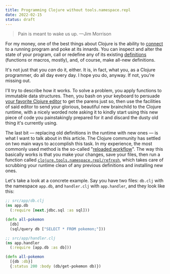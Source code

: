 ```yaml
---
title: Programming Clojure without tools.namespace.repl
date: 2022-02-15
status: draft
---
```


>Pain is meant to wake us up. —Jim Morrison

For my money, one of the best things about Clojure is the ability to [connect](https://clojure.org/reference/repl_and_main#_launching_a_socket_server) to a running program and poke at its innards. You can inspect and alter the state of your program, call or redefine any of its existing [definitions](https://clojure.org/reference/special_forms#def) (functions or macros, mostly), and, of course, make all-new definitions.

It's not just that you *can* do it, either. It is, in fact, what you, as a Clojure programmer, do all day every day. I hope you do, anyway. If not, you're missing out.

I'll try to describe how it works. To solve a problem, you apply functions to immutable data structures. Then, you bash on your keyboard to persuade [your favorite Clojure editor](https://tutkain.flowthing.me) to get the parens just so, then use the facilities of said editor to send your glorious, beautiful new brainchild to the Clojure runtime, with a nicely worded note asking it to kindly start using this new piece of code you painstakingly prepared for it and discard the dusty old thing it's currently using.

The last bit — replacing old definitions in the runtime with new ones — is what I want to talk about in this article. The Clojure community has settled on two main ways to accomplish this task. In my experience, the most commonly used method is the so-called "[reloaded workflow](https://cognitect.com/blog/2013/06/04/clojure-workflow-reloaded)". The way this basically works is that you make your changes, save your files, then run a function called [`clojure.tools.namespace.repl/refresh`](https://clojure.github.io/tools.namespace/#clojure.tools.namespace.repl/refresh), which takes care of scrubbing your runtime clean of any previous definitions and installing new ones.

Let's take a look at a concrete example. Say you have two files: `db.clj` with the namespace `app.db`, and `handler.clj` with `app.handler`, and they look like this:

```clojure
;; src/app/db.clj
(ns app.db
  (:require [next.jdbc.sql :as sql]))

(defn all-pokemon
  [db]
  (sql/query db ["SELECT * FROM pokemon;"]))

;; src/app/handler.clj
(ns app.handler
  (:require [app.db :as db]))

(defn all-pokemon
  [{db :db}]
  {:status 200 :body (db/get-pokemon db)})
```

<!-- https://github.com/aredington/clojure-repl-sufficient-p -->

<!--
## The metaphysics of reloading code

Apart from what I've mentioned above, there are other, more, er, *philosophical* reasons the Reloaded approach doesn't jive with me. These reasons are based not on empirical evidence but personal intuitions, and I therefore do not proffer then as reasons for why anyone else should shy away t.n.r.

One of these reasons is that unlike many other languages, Clojure explicitly does not associate any semantics with files. That is to say, Clojure does not care where your code lives. You could put all your code into SQLite or Datomic for all Clojure cares (and maybe you should? report back if you do). Assigning a special meaning to files when Clojure itself does not feels wrong to me.
-->

<!--

At the core of this workflow is a function called called [`clojure.tools.namespace.repl/refresh`](https://clojure.github.io/tools.namespace/#clojure.tools.namespace.repl/refresh). It is a function that scans your source directories for Clojure files that have changed since the last time you called `refresh`, then reloads those files. The reloading process scrubs your Clojure runtime clean of the definitions you've previously installed and replaces them with the new definitions it finds in your source files.

-->

<!--


Many Clojure applications depend on a library called [tools.namespace](https://github.com/clojure/tools.namespace). The centerpiece of the library is a function called [`clojure.tools.namespace.repl/refresh`](https://clojure.github.io/tools.namespace/#clojure.tools.namespace.repl/refresh). It is a function that scans your source directories for Clojure files that have changed since the last time you called `refresh`, then reloads those files. The reloading process scrubs your Clojure runtime clean of the [definitions](https://clojure.org/reference/special_forms#def) you've previously installed and replaces them with the new definitions it finds in your source files.
-->
<!--

Since, like me, you're probably [an overpaid nerd using Clojure to make web apps](https://gist.github.com/oakes/4af1023b6c5162c6f8f0#why-care-about-rust), let's take a look at an example that'll no doubt look familiar to you.

```clojure
;; src/app/db.clj
(ns app.db
  (:require [next.jdbc.sql :as sql]))

(defn get-pokemon
  [db]
  (sql/query db ,,,))

;; src/app/handler.clj
(ns app.handler
  (:require [app.db :as db]))

(defn get-pokemon
  [{db :db}]
  {:status 200 :body (db/get-pokemon db)})

(defn make-handler [options] ,,,)

;; src/app/http.clj
(ns app.http
  (:require [org.httpkit.server :as http-kit]
            [app.handler :as handler]))

(defn start
  [options]
  (http-kit/run-server (handler/make-handler options)))
```

Sounds pretty good, right? The [rationale for the library](https://github.com/clojure/tools.namespace/tree/c0b333e127e14c2ac6d5b04d14d0e714d08bfdbb#reloading-code-motivation) certainly make a lot of sense at first blush, as does the [blog post](https://cognitect.com/blog/2013/06/04/clojure-workflow-reloaded) that has doubtless driven swathes of Clojure programmers to wear out the unfortunate key they've bound to evaluate `(reset)`.

-->
<!--
- helpful constraint
- a tool for maintaining focus
- hoity-toity
-->

<!--
Workflow reloaded tends to operate at one level of abstraction higher than what I am talking about. It is working at the level of your project, and your files, and your namespaces, and -- and this is something that I do not have in this workflow -- it offers tooling to help you keep track. So it says: "You know what? I am going to make a change in this namespace. That implies cascading changes to that namespace, and that namespace, and that namespace, and I will help you reload them."

I do not have any tools like that to help me. As a result, the way I work is much more targeted surgery. I go in and I make a change to the namespace, and I make a change to a single form. I do not reload the namespace. And if that change is going to cascade other places, then I have to think through that.

And often that is not a problem. Often this technique helps me focus enough that I do not have to worry about it.

But let us think about the moments when it is a problem. Let us say I am working in form foo in namespace A, and I realize that that is going to have a cascading effect. I might be better off to track that down in my head, and think through it, and ask the question: "Why is this effect cascading so much?"

I think that by working at a lower level, you put yourself -- it is that old adage of: "If something hurts, do it all of the time." When I am working at this level, when things slip into becoming unnecessarily dependent on each other, it is in my face. And so it provides a pain point that I think, in my experience, leads to having less coupled code.

-- https://github.com/matthiasn/talk-transcripts/blob/6ad5d48c718aacfb7a4e4deac405b058285dc3e6/Halloway_Stuart/RunningWithScissors.md
-->


<!--
- file-oriented

As Rich Hickey writes in *A History of Clojure*:

>From a language perspective, one aspect of supporting REPL-driven development is that there are no language semantics in Clojure associated with files or modules. While it is possible to compile and load files, the effect of such loading is always as if executing each contained expression sequentially.

-- https://download.clojure.org/papers/clojure-hopl-iv-final.pdf


- prohibits https://clojure.org/guides/dev_startup_time

It dilutes the soulstuff our [Dream Machine](https://press.stripe.com/the-dream-machine) is made of. It disfigures our beautiful REPL, turning it back into the batch-processing monstrosity we so feverishly keep running away from.
-->



<!--
If you've watched Stuart Halloway's talk [Running With Scissors: Live Coding with Data](https://www.youtube.com/watch?v=Qx0-pViyIDU),
-->